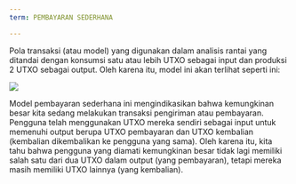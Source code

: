 ```yaml
---
term: PEMBAYARAN SEDERHANA

---
```

Pola transaksi (atau model) yang digunakan dalam analisis rantai yang ditandai dengan konsumsi satu atau lebih UTXO sebagai input dan produksi 2 UTXO sebagai output. Oleh karena itu, model ini akan terlihat seperti ini:

![](../../dictionnaire/assets/5.webp)

Model pembayaran sederhana ini mengindikasikan bahwa kemungkinan besar kita sedang melakukan transaksi pengiriman atau pembayaran. Pengguna telah menggunakan UTXO mereka sendiri sebagai input untuk memenuhi output berupa UTXO pembayaran dan UTXO kembalian (kembalian dikembalikan ke pengguna yang sama). Oleh karena itu, kita tahu bahwa pengguna yang diamati kemungkinan besar tidak lagi memiliki salah satu dari dua UTXO dalam output (yang pembayaran), tetapi mereka masih memiliki UTXO lainnya (yang kembalian).